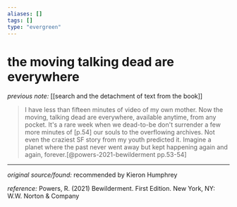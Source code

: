 ```yaml
---
aliases: []
tags: []
type: "evergreen"
---
```


# the moving talking dead are everywhere

_previous note:_ [[search and the detachment of text from the book]]

> I have less than fifteen minutes of video of my own mother. Now the moving, talking dead are everywhere, available anytime, from any pocket. It's a rare week when we dead-to-be don't surrender a few more minutes of [p.54] our souls to the overflowing archives. Not even the craziest SF story from my youth predicted it. Imagine a planet where the past never went away but kept happening again and again, forever.[@powers-2021-bewilderment pp.53-54]

---

_original source/found:_ recommended by Kieron Humphrey

_reference:_ Powers, R. (2021) Bewilderment. First Edition. New York, NY: W.W. Norton & Company




